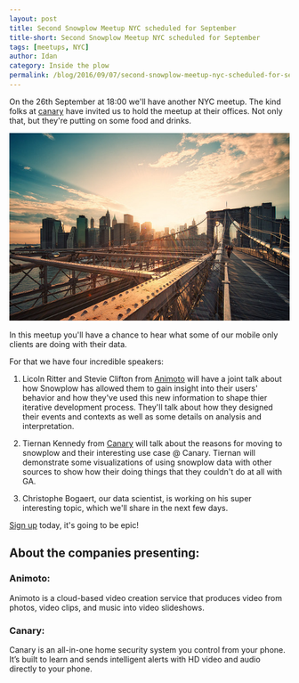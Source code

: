 ```yaml
---
layout: post
title: Second Snowplow Meetup NYC scheduled for September
title-short: Second Snowplow Meetup NYC scheduled for September
tags: [meetups, NYC]
author: Idan
category: Inside the plow
permalink: /blog/2016/09/07/second-snowplow-meetup-nyc-scheduled-for-september/
---
```


On the 26th September at 18:00 we'll have another NYC meetup. The kind folks at [canary] have invited us to hold the meetup at their offices. Not only that, but they're putting on some food and drinks.

![NYC-pic]

In this meetup you'll have a chance to hear what some of our mobile only clients are doing with their data.

<!--more-->

For that we have four incredible speakers:

1. Licoln Ritter and Stevie Clifton from [Animoto] will have a joint talk about how Snowplow has allowed them to gain insight into their users' behavior and how they've used this new information to shape thier iterative development process. They'll talk about how they designed their events and contexts as well as some details on analysis and interpretation.

2. Tiernan Kennedy from [Canary] will talk about the reasons for moving to snowplow and their interesting use case @ Canary. Tiernan will demonstrate some visualizations of using snowplow data with other sources to show how their doing things that they couldn't do at all with GA.


3. Christophe Bogaert, our data scientist, is working on his super interesting topic, which we'll share in the next few days.

[Sign up] today, it's going to be epic!

## About the companies presenting:

### Animoto:

Animoto is a cloud-based video creation service that produces video from photos, video clips, and music into video slideshows.

### Canary:

Canary is an all-in-one home security system you control from your phone. It’s built to learn and sends intelligent alerts with HD video and audio directly to your phone.


[NYC-pic]: /assets/img/blog/2016/09/NYC.jpg
[Simply Business]: http://www.simplybusiness.co.uk/
[Animoto]: https://animoto.com/
[Canary]: https://canary.is/
[sign up]: http://www.meetup.com/Snowplow-Analytics-New-York/events/231907418/
